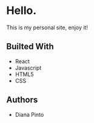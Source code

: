 # Hello.

This is my personal site, enjoy it!

## Builted With

- React
- Javascript
- HTML5
- CSS

## Authors

- Diana Pinto

